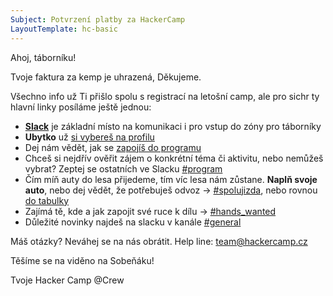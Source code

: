 ```yaml
---
Subject: Potvrzení platby za HackerCamp
LayoutTemplate: hc-basic
---
```


Ahoj, táborníku!

Tvoje faktura za kemp je uhrazená, Děkujeme.

Všechno info už Ti přišlo spolu s registrací na letošní camp,
ale pro sichr ty hlavní linky posíláme ještě jednou:

- [**Slack**](https://hackercampworkspace.slack.com) je základní místo na komunikaci i pro vstup do zóny pro táborníky
- **Ubytko** už [si vybereš na profilu](https://donut.hackercamp.cz)
- Dej nám vědět, jak se [zapojíš do programu](https://donut.hackercamp.cz/program)
- Chceš si nejdřív ověřit zájem o konkrétní téma či aktivitu, nebo nemůžeš vybrat? Zeptej se ostatních ve Slacku [#program](https://hackercampworkspace.slack.com/archives/C01URRT4Z8W)
- Čím míň auty do lesa přijedeme, tím víc lesa nám zůstane. **Naplň svoje auto**, nebo dej vědět, že potřebuješ odvoz → [#spolujizda](https://hackercampworkspace.slack.com/archives/C0278R69JUQ), nebo rovnou [do tabulky](https://docs.google.com/spreadsheets/d/1EkthrK_s-5-xxWDHGNudz6PEJs15jk0Jd6UWyeipAAI/edit?usp=sharing)
- Zajímá tě, kde a jak zapojit své ruce k dílu → [#hands_wanted](https://hackercampworkspace.slack.com/archives/C026G4WA64D)
- Důležité novinky najdeš na slacku v kanále [#general](https://hackercampworkspace.slack.com/archives/C01V4Q0AZ0U)

Máš otázky? Neváhej se na nás obrátit. Help line: team@hackercamp.cz

Těšíme se na viděno na Sobeňáku!

Tvoje Hacker Camp @Crew
